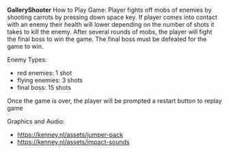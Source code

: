 **GalleryShooter**
How to Play Game: 
Player fights off mobs of enemies by shooting carrots by pressing down space key. 
If player comes into contact with an enemy their health will lower depending on the number of shots it takes to kill the enemy. 
After several rounds of mobs, the player will fight the final boss to win the game. The final boss must be defeated for the game to win. 

Enemy Types: 
- red enemies: 1 shot
- flying enemies: 3 shots 
- final boss: 15 shots 

Once the game is over, the player will be prompted a restart button to replay game

Graphics and Audio: 
- https://kenney.nl/assets/jumper-pack
- https://kenney.nl/assets/impact-sounds

